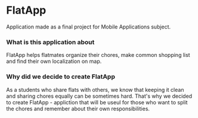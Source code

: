 # FlatApp
Application made as a final project for Mobile Applications subject.

### What is this application about
FlatApp helps flatmates organize their chores, make common shopping list and find their own localization on map.

### Why did we decide to create FlatApp
As a students who share flats with others, we know that keeping it clean and sharing chores equally can be sometimes hard. That's why we decided to create FlatApp - appliction that will be useul for those who want to split the chores and remember about their own responsibilities.
